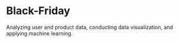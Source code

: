 # Black-Friday
Analyzing user and product data, conducting data visualization, and applying machine learning.
